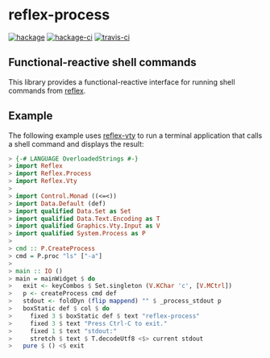 reflex-process 
==============

[![hackage](https://img.shields.io/hackage/v/reflex-process.svg)](https://hackage.haskell.org/package/reflex-process) [![hackage-ci](https://matrix.hackage.haskell.org/api/v2/packages/reflex-process/badge)](https://matrix.hackage.haskell.org/#/package/reflex-process) [![travis-ci](https://api.travis-ci.org/reflex-frp/reflex-process.svg?branch=develop)](https://travis-ci.org/reflex-frp/reflex-process)

Functional-reactive shell commands
----------------------------------

This library provides a functional-reactive interface for running shell commands from [reflex](https://github.com/reflex-frp/reflex).

Example
-------

The following example uses [reflex-vty](https://github.com/reflex-frp/reflex-vty) to run a terminal application that calls a shell command and displays the result:

```haskell
> {-# LANGUAGE OverloadedStrings #-}
> import Reflex
> import Reflex.Process
> import Reflex.Vty
>
> import Control.Monad ((<=<))
> import Data.Default (def)
> import qualified Data.Set as Set
> import qualified Data.Text.Encoding as T
> import qualified Graphics.Vty.Input as V
> import qualified System.Process as P
>
> cmd :: P.CreateProcess
> cmd = P.proc "ls" ["-a"]
>
> main :: IO ()
> main = mainWidget $ do
>   exit <- keyCombos $ Set.singleton (V.KChar 'c', [V.MCtrl])
>   p <- createProcess cmd def
>   stdout <- foldDyn (flip mappend) "" $ _process_stdout p
>   boxStatic def $ col $ do
>     fixed 3 $ boxStatic def $ text "reflex-process"
>     fixed 3 $ text "Press Ctrl-C to exit."
>     fixed 1 $ text "stdout:"
>     stretch $ text $ T.decodeUtf8 <$> current stdout
>   pure $ () <$ exit
```
